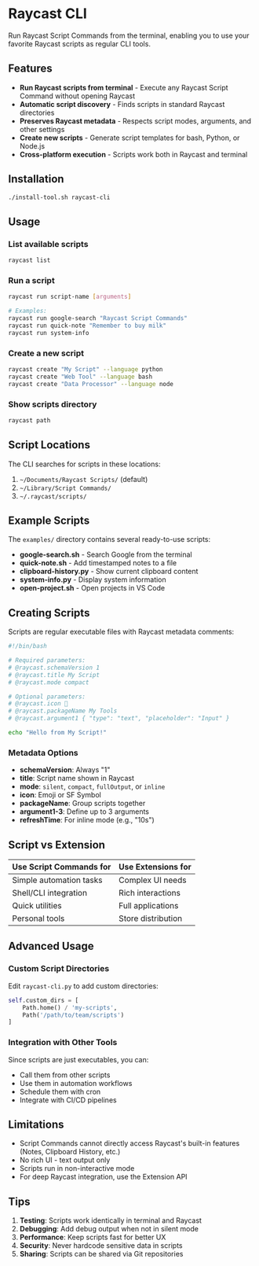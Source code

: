 # Raycast CLI

Run Raycast Script Commands from the terminal, enabling you to use your favorite Raycast scripts as regular CLI tools.

## Features

- **Run Raycast scripts from terminal** - Execute any Raycast Script Command without opening Raycast
- **Automatic script discovery** - Finds scripts in standard Raycast directories
- **Preserves Raycast metadata** - Respects script modes, arguments, and other settings
- **Create new scripts** - Generate script templates for bash, Python, or Node.js
- **Cross-platform execution** - Scripts work both in Raycast and terminal

## Installation

```bash
./install-tool.sh raycast-cli
```

## Usage

### List available scripts
```bash
raycast list
```

### Run a script
```bash
raycast run script-name [arguments]

# Examples:
raycast run google-search "Raycast Script Commands"
raycast run quick-note "Remember to buy milk"
raycast run system-info
```

### Create a new script
```bash
raycast create "My Script" --language python
raycast create "Web Tool" --language bash
raycast create "Data Processor" --language node
```

### Show scripts directory
```bash
raycast path
```

## Script Locations

The CLI searches for scripts in these locations:
1. `~/Documents/Raycast Scripts/` (default)
2. `~/Library/Script Commands/`
3. `~/.raycast/scripts/`

## Example Scripts

The `examples/` directory contains several ready-to-use scripts:

- **google-search.sh** - Search Google from the terminal
- **quick-note.sh** - Add timestamped notes to a file
- **clipboard-history.py** - Show current clipboard content
- **system-info.py** - Display system information
- **open-project.sh** - Open projects in VS Code

## Creating Scripts

Scripts are regular executable files with Raycast metadata comments:

```bash
#!/bin/bash

# Required parameters:
# @raycast.schemaVersion 1
# @raycast.title My Script
# @raycast.mode compact

# Optional parameters:
# @raycast.icon 🚀
# @raycast.packageName My Tools
# @raycast.argument1 { "type": "text", "placeholder": "Input" }

echo "Hello from My Script!"
```

### Metadata Options

- **schemaVersion**: Always "1"
- **title**: Script name shown in Raycast
- **mode**: `silent`, `compact`, `fullOutput`, or `inline`
- **icon**: Emoji or SF Symbol
- **packageName**: Group scripts together
- **argument1-3**: Define up to 3 arguments
- **refreshTime**: For inline mode (e.g., "10s")

## Script vs Extension

| Use Script Commands for | Use Extensions for |
|------------------------|-------------------|
| Simple automation tasks | Complex UI needs |
| Shell/CLI integration | Rich interactions |
| Quick utilities | Full applications |
| Personal tools | Store distribution |

## Advanced Usage

### Custom Script Directories

Edit `raycast-cli.py` to add custom directories:

```python
self.custom_dirs = [
    Path.home() / 'my-scripts',
    Path('/path/to/team/scripts')
]
```

### Integration with Other Tools

Since scripts are just executables, you can:
- Call them from other scripts
- Use them in automation workflows
- Schedule them with cron
- Integrate with CI/CD pipelines

## Limitations

- Script Commands cannot directly access Raycast's built-in features (Notes, Clipboard History, etc.)
- No rich UI - text output only
- Scripts run in non-interactive mode
- For deep Raycast integration, use the Extension API

## Tips

1. **Testing**: Scripts work identically in terminal and Raycast
2. **Debugging**: Add debug output when not in silent mode
3. **Performance**: Keep scripts fast for better UX
4. **Security**: Never hardcode sensitive data in scripts
5. **Sharing**: Scripts can be shared via Git repositories